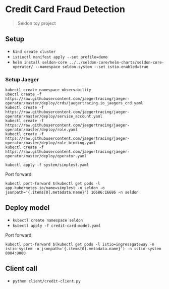 # Credit Card Fraud Detection
> Seldon toy project

## Setup

- `kind create cluster`
- `istioctl manifest apply --set profile=demo`
- `helm install seldon-core ../../seldon-core/helm-charts/seldon-core-operator/ --namespace seldon-system --set istio.enabled=true`

### Setup Jaeger

```
kubectl create namespace observability
ubectl create -f https://raw.githubusercontent.com/jaegertracing/jaeger-operator/master/deploy/crds/jaegertracing.io_jaegers_crd.yaml
kubectl create -f https://raw.githubusercontent.com/jaegertracing/jaeger-operator/master/deploy/service_account.yaml
kubectl create -f https://raw.githubusercontent.com/jaegertracing/jaeger-operator/master/deploy/role.yaml
kubectl create -f https://raw.githubusercontent.com/jaegertracing/jaeger-operator/master/deploy/role_binding.yaml
kubectl create -f https://raw.githubusercontent.com/jaegertracing/jaeger-operator/master/deploy/operator.yaml
```

```
kubectl apply -f system/simplest.yaml
```

Port forward:

```
kubectl port-forward $(kubectl get pods -l app.kubernetes.io/name=simplest -n seldon -o jsonpath='{.items[0].metadata.name}') 16686:16686 -n seldon
```

## Deploy model

- `kubectl create namespace seldon`
- `kubectl apply -f credit-card-model.yaml`

Port forward:

```
kubectl port-forward $(kubectl get pods -l istio=ingressgateway -n istio-system -o jsonpath='{.items[0].metadata.name}') -n istio-system 8004:8080
```

## Client call

- `python client/credit-client.py`




